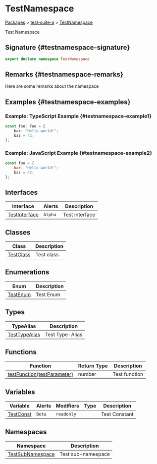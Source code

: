 # TestNamespace

[Packages](/) \> [test-suite-a](/test-suite-a/) \> [TestNamespace](/test-suite-a/testnamespace-namespace/)

Test Namespace

## Signature {#testnamespace-signature}

```typescript
export declare namespace TestNamespace
```

## Remarks {#testnamespace-remarks}

Here are some remarks about the namespace

## Examples {#testnamespace-examples}

### Example: TypeScript Example {#testnamespace-example1}

```typescript
const foo: Foo = {
	bar: "Hello world!";
	baz = 42;
};
```

### Example: JavaScript Example {#testnamespace-example2}

```javascript
const foo = {
	bar: "Hello world!";
	baz = 42;
};
```

## Interfaces

| Interface | Alerts | Description |
| --- | --- | --- |
| [TestInterface](/test-suite-a/testnamespace-namespace/testinterface-interface/) | `Alpha` | Test interface |

## Classes

| Class | Description |
| --- | --- |
| [TestClass](/test-suite-a/testnamespace-namespace/testclass-class/) | Test class |

## Enumerations

| Enum | Description |
| --- | --- |
| [TestEnum](/test-suite-a/testnamespace-namespace/testenum-enum/) | Test Enum |

## Types

| TypeAlias | Description |
| --- | --- |
| [TestTypeAlias](/test-suite-a/testnamespace-namespace/testtypealias-typealias/) | Test Type-Alias |

## Functions

| Function | Return Type | Description |
| --- | --- | --- |
| [testFunction(testParameter)](/test-suite-a/testnamespace-namespace/testfunction-function) | number | Test function |

## Variables

| Variable | Alerts | Modifiers | Type | Description |
| --- | --- | --- | --- | --- |
| [TestConst](/test-suite-a/testnamespace-namespace/testconst-variable) | `Beta` | `readonly` |  | Test Constant |

## Namespaces

| Namespace | Description |
| --- | --- |
| [TestSubNamespace](/test-suite-a/testnamespace-namespace/testsubnamespace-namespace/) | Test sub-namespace |
